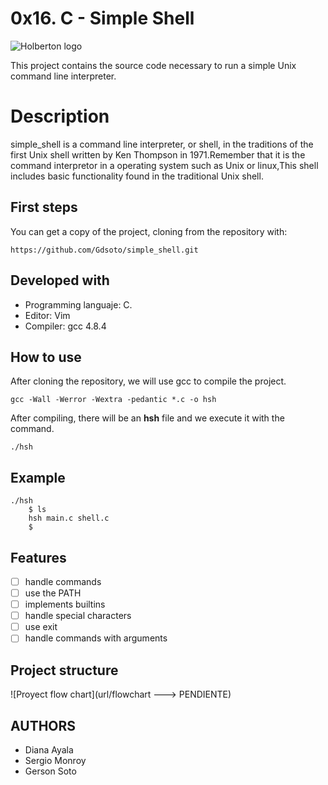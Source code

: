 #  0x16. C - Simple Shell

![Holberton logo](https://www.holbertonschool.com/holberton-logo.png "Holberton Logo")

This project contains the source code necessary to run a simple Unix command line interpreter.

# Description

simple_shell is a command line interpreter, or shell, in the traditions of the first Unix shell written by Ken Thompson in 1971.Remember that it is the command interpretor in a operating system such as Unix or linux,This shell includes basic functionality found in the traditional Unix shell.

## First steps

You can get a copy of the project, cloning from the repository with:
```
https://github.com/Gdsoto/simple_shell.git
```

## Developed with
- Programming languaje: C.
- Editor: Vim
- Compiler: gcc 4.8.4
## How to use
After cloning the repository, we will use gcc to compile the project.

```
gcc -Wall -Werror -Wextra -pedantic *.c -o hsh
```

After compiling, there will be an **hsh** file and we execute it with the command.

```
./hsh
```
## Example
```
./hsh
    $ ls
    hsh main.c shell.c
    $
```

## Features
- [ ] handle commands
- [ ] use the PATH
- [ ] implements builtins
- [ ] handle special characters
- [ ] use exit
- [ ] handle commands with arguments

## Project structure

![Proyect flow chart](url/flowchart ---> PENDIENTE)

## AUTHORS
* Diana Ayala
* Sergio Monroy
* Gerson Soto
